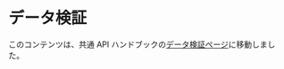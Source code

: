<!-- 
# Data Validation
 -->
# データ検証

<!-- 
This content has been moved to the [Data Validation page](https://developer.wordpress.org/apis/security/data-validation/) in the Common APIs Handbook.
 -->
このコンテンツは、共通 API ハンドブックの[データ検証ページ](https://developer.wordpress.org/apis/security/data-validation/)に移動しました。
